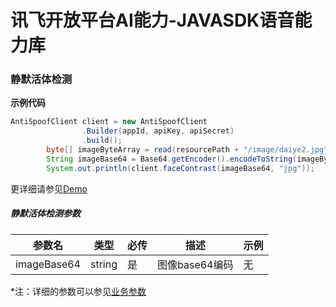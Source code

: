 # 讯飞开放平台AI能力-JAVASDK语音能力库

### 静默活体检测

**示例代码**
```java
AntiSpoofClient client = new AntiSpoofClient
                .Builder(appId, apiKey, apiSecret)
                .build();
        byte[] imageByteArray = read(resourcePath + "/image/daiye2.jpg");
        String imageBase64 = Base64.getEncoder().encodeToString(imageByteArray);
        System.out.println(client.faceContrast(imageBase64, "jpg"));
```

更详细请参见[Demo](https://github.com/iFLYTEK-OP/websdk-java-demo/blob/main/src/main/java/cn/xfyun/demo/AntiSpoofClientApp.java)

##### 静默活体检测参数
|参数名|类型|必传|描述|示例|
|---|---|---|---|---|
|imageBase64|string|是|图像base64编码|无|

 *注：详细的参数可以参见[业务参数](https://www.xfyun.cn/doc/face/xf-silent-in-vivo-detection/API.html)